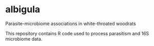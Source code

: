 # albigula
Parasite-microbiome associations in white-throated woodrats

This repository contains R code used to process parasitism and 16S microbiome data.
